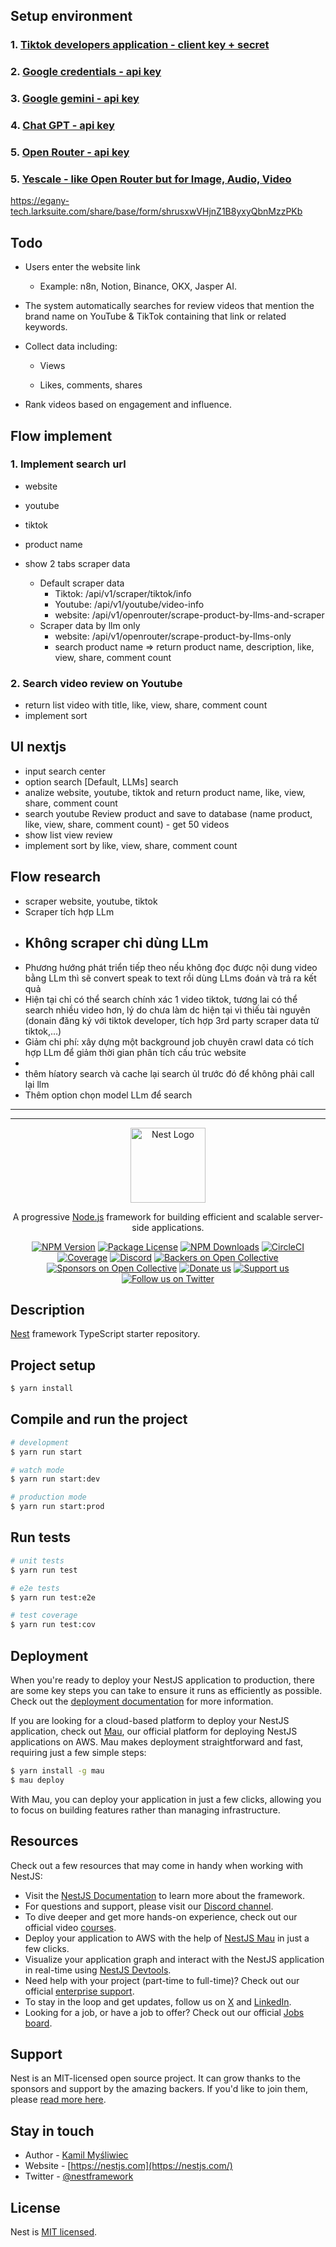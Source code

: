 ## Setup environment

### 1. [Tiktok developers application - client key + secret](https://developers.tiktok.com/apps)

### 2. [Google credentials - api key](https://console.cloud.google.com/apis/credentials)

### 3. [Google gemini - api key](https://aistudio.google.com/app/apikey)

### 4. [Chat GPT - api key](https://platform.openai.com/api-keys)

### 5. [Open Router - api key](https://openrouter.ai/settings/keys)

### 5. [Yescale - like Open Router but for Image, Audio, Video](https://yescale.io)
https://egany-tech.larksuite.com/share/base/form/shrusxwVHjnZ1B8yxyQbnMzzPKb

## Todo

- Users enter the website link
  - Example: n8n, Notion, Binance, OKX, Jasper AI.
- The system automatically searches for review videos that mention the brand name on YouTube & TikTok containing that link or related keywords.
- Collect data including:

  - Views

  - Likes, comments, shares

- Rank videos based on engagement and influence.

## Flow implement

### 1. Implement search url
- website
- youtube
- tiktok
- product name

- show 2 tabs scraper data
  - Default scraper data
    - Tiktok: /api/v1/scraper/tiktok/info
    - Youtube: /api/v1/youtube/video-info
    - website: /api/v1/openrouter/scrape-product-by-llms-and-scraper
  - Scraper data by llm only
    - website: /api/v1/openrouter/scrape-product-by-llms-only
    - search product name
=> return product name, description, like, view, share, comment count

### 2. Search video review on Youtube
- return list video with title, like, view, share, comment count
- implement sort

## UI nextjs

- input search center
- option search [Default, LLMs] search
- analize website, youtube, tiktok and return product name, like, view, share, comment count
- search youtube Review product and save to database (name product, like, view, share, comment count) - get 50 videos
- show list view review
- implement sort by like, view, share, comment count

## Flow research

- scraper website, youtube, tiktok
- Scraper tích hợp LLm
- Không scraper chỉ dùng LLm
    - 
- Phương hướng phát triển tiếp theo nếu không đọc được nội dung video bằng LLm thì sẽ convert speak to text rồi dùng LLms đoán và trả ra kết quả
- Hiện tại chỉ có thể search chính xác 1 video tiktok, tương lai có thể search nhiều video hơn, lý do chưa làm dc hiện tại vì thiếu tài nguyên (donain đăng ký với tiktok developer, tích hợp 3rd party scraper data tử tiktok,…)
- Giảm chi phí: xây dựng một background job chuyên crawl data có tích hợp LLm để giảm thời gian phân tích cấu trúc website
- 
- thêm híatory search và cache lại search ủl trước đó để không phải call lại llm
- Thêm option chọn model LLm để search 


---
---

<p align="center">
  <a href="http://nestjs.com/" target="blank"><img src="https://nestjs.com/img/logo-small.svg" width="120" alt="Nest Logo" /></a>
</p>

[circleci-image]: https://img.shields.io/circleci/build/github/nestjs/nest/master?token=abc123def456
[circleci-url]: https://circleci.com/gh/nestjs/nest

  <p align="center">A progressive <a href="http://nodejs.org" target="_blank">Node.js</a> framework for building efficient and scalable server-side applications.</p>
    <p align="center">
<a href="https://www.npmjs.com/~nestjscore" target="_blank"><img src="https://img.shields.io/npm/v/@nestjs/core.svg" alt="NPM Version" /></a>
<a href="https://www.npmjs.com/~nestjscore" target="_blank"><img src="https://img.shields.io/npm/l/@nestjs/core.svg" alt="Package License" /></a>
<a href="https://www.npmjs.com/~nestjscore" target="_blank"><img src="https://img.shields.io/npm/dm/@nestjs/common.svg" alt="NPM Downloads" /></a>
<a href="https://circleci.com/gh/nestjs/nest" target="_blank"><img src="https://img.shields.io/circleci/build/github/nestjs/nest/master" alt="CircleCI" /></a>
<a href="https://coveralls.io/github/nestjs/nest?branch=master" target="_blank"><img src="https://coveralls.io/repos/github/nestjs/nest/badge.svg?branch=master#9" alt="Coverage" /></a>
<a href="https://discord.gg/G7Qnnhy" target="_blank"><img src="https://img.shields.io/badge/discord-online-brightgreen.svg" alt="Discord"/></a>
<a href="https://opencollective.com/nest#backer" target="_blank"><img src="https://opencollective.com/nest/backers/badge.svg" alt="Backers on Open Collective" /></a>
<a href="https://opencollective.com/nest#sponsor" target="_blank"><img src="https://opencollective.com/nest/sponsors/badge.svg" alt="Sponsors on Open Collective" /></a>
  <a href="https://paypal.me/kamilmysliwiec" target="_blank"><img src="https://img.shields.io/badge/Donate-PayPal-ff3f59.svg" alt="Donate us"/></a>
    <a href="https://opencollective.com/nest#sponsor"  target="_blank"><img src="https://img.shields.io/badge/Support%20us-Open%20Collective-41B883.svg" alt="Support us"></a>
  <a href="https://twitter.com/nestframework" target="_blank"><img src="https://img.shields.io/twitter/follow/nestframework.svg?style=social&label=Follow" alt="Follow us on Twitter"></a>
</p>
  <!--[![Backers on Open Collective](https://opencollective.com/nest/backers/badge.svg)](https://opencollective.com/nest#backer)
  [![Sponsors on Open Collective](https://opencollective.com/nest/sponsors/badge.svg)](https://opencollective.com/nest#sponsor)-->

## Description

[Nest](https://github.com/nestjs/nest) framework TypeScript starter repository.

## Project setup

```bash
$ yarn install
```

## Compile and run the project

```bash
# development
$ yarn run start

# watch mode
$ yarn run start:dev

# production mode
$ yarn run start:prod
```

## Run tests

```bash
# unit tests
$ yarn run test

# e2e tests
$ yarn run test:e2e

# test coverage
$ yarn run test:cov
```

## Deployment

When you're ready to deploy your NestJS application to production, there are some key steps you can take to ensure it runs as efficiently as possible. Check out the [deployment documentation](https://docs.nestjs.com/deployment) for more information.

If you are looking for a cloud-based platform to deploy your NestJS application, check out [Mau](https://mau.nestjs.com), our official platform for deploying NestJS applications on AWS. Mau makes deployment straightforward and fast, requiring just a few simple steps:

```bash
$ yarn install -g mau
$ mau deploy
```

With Mau, you can deploy your application in just a few clicks, allowing you to focus on building features rather than managing infrastructure.

## Resources

Check out a few resources that may come in handy when working with NestJS:

- Visit the [NestJS Documentation](https://docs.nestjs.com) to learn more about the framework.
- For questions and support, please visit our [Discord channel](https://discord.gg/G7Qnnhy).
- To dive deeper and get more hands-on experience, check out our official video [courses](https://courses.nestjs.com/).
- Deploy your application to AWS with the help of [NestJS Mau](https://mau.nestjs.com) in just a few clicks.
- Visualize your application graph and interact with the NestJS application in real-time using [NestJS Devtools](https://devtools.nestjs.com).
- Need help with your project (part-time to full-time)? Check out our official [enterprise support](https://enterprise.nestjs.com).
- To stay in the loop and get updates, follow us on [X](https://x.com/nestframework) and [LinkedIn](https://linkedin.com/company/nestjs).
- Looking for a job, or have a job to offer? Check out our official [Jobs board](https://jobs.nestjs.com).

## Support

Nest is an MIT-licensed open source project. It can grow thanks to the sponsors and support by the amazing backers. If you'd like to join them, please [read more here](https://docs.nestjs.com/support).

## Stay in touch

- Author - [Kamil Myśliwiec](https://twitter.com/kammysliwiec)
- Website - [https://nestjs.com](https://nestjs.com/)
- Twitter - [@nestframework](https://twitter.com/nestframework)

## License

Nest is [MIT licensed](https://github.com/nestjs/nest/blob/master/LICENSE).

